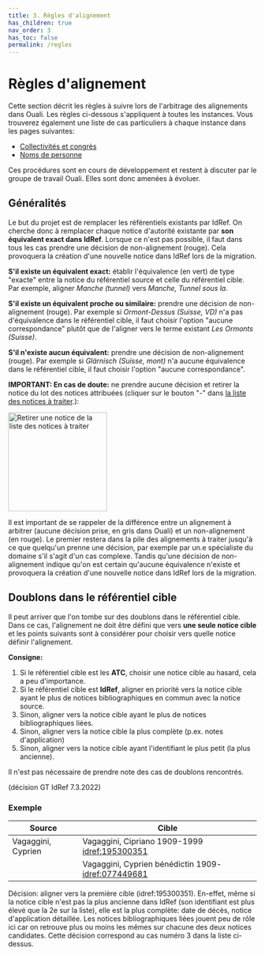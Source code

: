 ```yaml
---
title: 3. Règles d'alignement
has_children: true
nav_order: 3
has_toc: false
permalink: /regles
---
```


# Règles d'alignement

Cette section décrit les règles à suivre lors de l'arbitrage des alignements dans Ouali. Les règles ci-dessous s'appliquent
à toutes les instances. Vous trouverez également une liste de cas particuliers à chaque instance dans les pages suivantes:

* [Collectivités et congrès](congres)
* [Noms de personne](personnes)

Ces procédures sont en cours de développement et restent à discuter par le groupe de travail Ouali.
Elles sont donc amenées à évoluer.

## Généralités

Le but du projet est de remplacer les référentiels existants par IdRef. On cherche donc à remplacer chaque notice d'autorité
existante par **son équivalent exact dans IdRef**. Lorsque ce n'est pas possible, il faut dans tous les cas prendre une décision
de non-alignement (rouge). Cela provoquera la création d'une nouvelle notice dans IdRef lors de la migration.

**S'il existe un équivalent exact:** établir l'équivalence (en vert) de type "exacte" entre la notice du référentiel source et celle
du référentiel cible. Par exemple, aligner _Manche (tunnel)_ vers _Manche, Tunnel sous la_.

**S'il existe un équivalent proche ou similaire:** prendre une décision de non-alignement (rouge). Par exemple si _Ormont-Dessus (Suisse, VD)_ n'a pas d'équivalence dans le référentiel cible, il faut choisir l'option "aucune correspondance" plutôt que de l'aligner vers 
le terme existant _Les Ormonts (Suisse)_.

**S'il n'existe aucun équivalent:** prendre une décision de non-alignement (rouge). Par exemple si _Glärnisch (Suisse, mont)_ n'a
aucune équivalence dans le référentiel cible, il faut choisir l'option "aucune correspondance".

**IMPORTANT: En cas de doute:** ne prendre aucune décision et retirer la notice du lot des notices attribuées (cliquer sur le bouton "-" dans [la liste des notices à traiter](interface#1-liste-des-notices-%C3%A0-traiter).):

<img src="/oualidoc/img/interface-retirer-alignement.png" alt="Retirer une notice de la liste des notices à traiter" width="200px"/>

Il est important de se rappeler de la différence entre un alignement à arbitrer (aucune décision prise, en gris dans Ouali) et un
non-alignement (en rouge). Le premier restera dans la pile des alignements à traiter jusqu'à ce que quelqu'un prenne une décision,
par exemple par un.e spécialiste du domaine s'il s'agit d'un cas complexe. Tandis qu'une décision de non-alignement indique qu'on est
certain qu'aucune équivalence n'existe et provoquera la création d'une nouvelle notice dans IdRef lors de la migration.

## Doublons dans le référentiel cible

Il peut arriver que l'on tombe sur des doublons dans le référentiel cible.
Dans ce cas, l'alignement ne doit être défini que vers **une seule notice cible** et les points suivants
sont à considérer pour choisir vers quelle notice définir l'alignement.

**Consigne:**
1. Si le référentiel cible est les **ATC**, choisir une notice cible au hasard, cela a peu d'importance.
2. Si le référentiel cible est **IdRef**, aligner en priorité vers la notice cible ayant le plus de notices bibliographiques en commun avec la notice source.
2. Sinon, aligner vers la notice cible ayant le plus de notices bibliographiques liées.
3. Sinon, aligner vers la notice cible la plus complète (p.ex. notes d'application)
4. Sinon, aligner vers la notice cible ayant l'identifiant le plus petit (la plus ancienne).

Il n'est pas nécessaire de prendre note des cas de doublons rencontrés.

(décision GT IdRef 7.3.2022)

### Exemple

| Source                      | Cible                                                                                |
| --------------------------- | ------------------------------------------------------------------------------------ |
| Vagaggini, Cyprien          | Vagaggini, Cipriano 1909-1999 [idref:195300351](https://www.idref.fr/195300351)      |
|                             | Vagaggini, Cyprien bénédictin 1909- [idref:077449681](https://www.idref.fr/077449681)|

Décision: aligner vers la première cible (idref:195300351). En-effet, même si la notice cible n'est pas la plus ancienne dans
IdRef (son identifiant est plus élevé que la 2e sur la liste), elle est la plus complète: date de décès, notice d'application
détaillée. Les notices bibliographiques liées jouent peu de rôle ici car on retrouve plus ou moins les mêmes sur chacune des deux
notices candidates. Cette décision correspond au cas numéro 3 dans la liste ci-dessus.